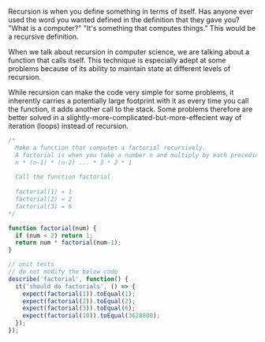 Recursion is when you define something in terms of itself. 
Has anyone ever used the word you wanted defined in the definition that they gave you? "What is a computer?" "It's something that computes things." This would be a recursive definition.

When we talk about recursion in computer science, we are talking about a function that calls itself. 
This technique is especially adept at some problems because of its ability to maintain state at different levels of recursion.

While recursion can make the code very simple for some problems, 
it inherently carries a potentially large footprint with it as every time you call the function, 
it adds another call to the stack. 
Some problems therefore are better solved in a slightly-more-complicated-but-more-effecient way of iteration (loops) instead of recursion.

```js
/*
  Make a function that computes a factorial recursively.
  A factorial is when you take a number n and multiply by each preceding integer until you hit one.
  n * (n-1) * (n-2) ... * 3 * 2 * 1
  
  Call the function factorial
  
  factorial(1) = 1
  factorial(2) = 2
  factorial(3) = 6 
*/

function factorial(num) {
  if (num < 2) return 1;
  return num * factorial(num-1);
}

// unit tests
// do not modify the below code
describe('factorial', function() {
  it('should do factorials', () => {
    expect(factorial(1)).toEqual(1);
    expect(factorial(2)).toEqual(2);
    expect(factorial(3)).toEqual(6);
    expect(factorial(10)).toEqual(3628800);
  });
});
